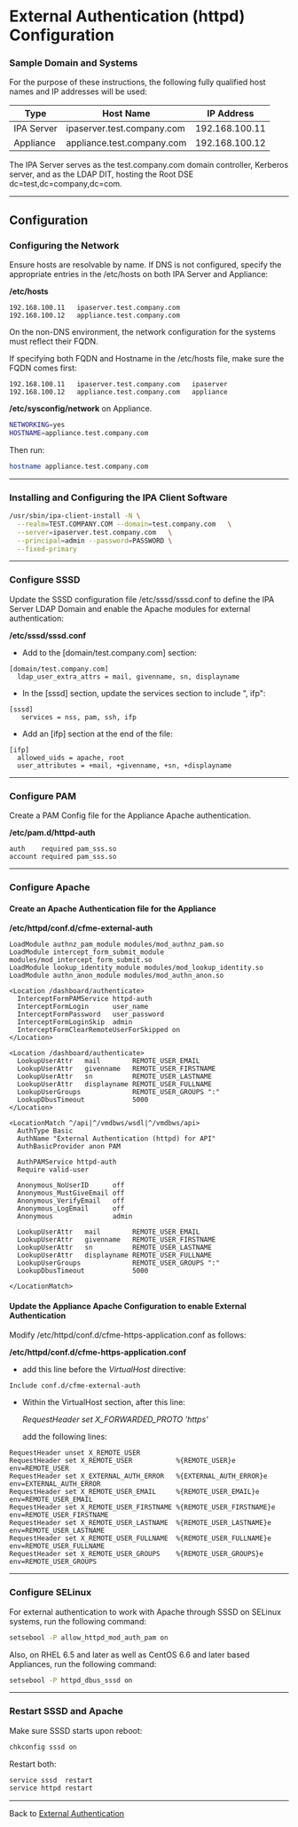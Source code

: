 
# External Authentication (httpd) Configuration

### Sample Domain and Systems

For the purpose of these instructions, the following
fully qualified host names and IP addresses will be used:

| Type | Host Name | IP Address |
| ---- | --------- | ---------- |
| IPA Server | ipaserver.test.company.com | 192.168.100.11 |
| Appliance  | appliance.test.company.com | 192.168.100.12 |

The IPA Server serves as the test.company.com domain
controller, Kerberos server, and as the LDAP DIT, hosting
the Root DSE dc=test,dc=company,dc=com.

---
## Configuration

### Configuring the Network

Ensure hosts are resolvable by name. If DNS is not configured,
specify the appropriate entries in the /etc/hosts on both
IPA Server and Appliance:

**/etc/hosts**

```
192.168.100.11   ipaserver.test.company.com
192.168.100.12   appliance.test.company.com
```

On the non-DNS environment, the network configuration for
the systems must reflect their FQDN.

If specifying both FQDN and Hostname in the /etc/hosts file,
make sure the FQDN comes first:

```
192.168.100.11   ipaserver.test.company.com   ipaserver
192.168.100.12   appliance.test.company.com   appliance
```


**/etc/sysconfig/network** on Appliance.

```sh
NETWORKING=yes
HOSTNAME=appliance.test.company.com
```

Then run:

```sh
hostname appliance.test.company.com
```

---
### Installing and Configuring the IPA Client Software

```sh
/usr/sbin/ipa-client-install -N \
  --realm=TEST.COMPANY.COM --domain=test.company.com   \
  --server=ipaserver.test.company.com   \
  --principal=admin --password=PASSWORD \
  --fixed-primary
```

---
### Configure SSSD

Update the SSSD configuration file /etc/sssd/sssd.conf to
define the IPA Server LDAP Domain and enable
the Apache modules for external authentication:

**/etc/sssd/sssd.conf**

* Add to the [domain/test.company.com] section:

```
[domain/test.company.com]
  ldap_user_extra_attrs = mail, givenname, sn, displayname
```

* In the [sssd] section, update the services section
to include ", ifp":

```
[sssd]
   services = nss, pam, ssh, ifp
```

* Add an [ifp] section at the end of the file:

```
[ifp]
  allowed_uids = apache, root
  user_attributes = +mail, +givenname, +sn, +displayname
```

---
### Configure PAM

Create a PAM Config file for the Appliance Apache authentication.

**/etc/pam.d/httpd-auth**

```
auth    required pam_sss.so
account required pam_sss.so
```

---
### Configure Apache

#### Create an Apache Authentication file for the Appliance

**/etc/httpd/conf.d/cfme-external-auth**

```
LoadModule authnz_pam_module modules/mod_authnz_pam.so
LoadModule intercept_form_submit_module modules/mod_intercept_form_submit.so
LoadModule lookup_identity_module modules/mod_lookup_identity.so
LoadModule authn_anon_module modules/mod_authn_anon.so

<Location /dashboard/authenticate>
  InterceptFormPAMService httpd-auth
  InterceptFormLogin      user_name
  InterceptFormPassword   user_password
  InterceptFormLoginSkip  admin
  InterceptFormClearRemoteUserForSkipped on
</Location>

<Location /dashboard/authenticate>
  LookupUserAttr   mail        REMOTE_USER_EMAIL
  LookupUserAttr   givenname   REMOTE_USER_FIRSTNAME
  LookupUserAttr   sn          REMOTE_USER_LASTNAME
  LookupUserAttr   displayname REMOTE_USER_FULLNAME
  LookupUserGroups             REMOTE_USER_GROUPS ":"
  LookupDbusTimeout            5000
</Location>

<LocationMatch ^/api|^/vmdbws/wsdl|^/vmdbws/api>
  AuthType Basic
  AuthName "External Authentication (httpd) for API"
  AuthBasicProvider anon PAM

  AuthPAMService httpd-auth
  Require valid-user

  Anonymous_NoUserID      off
  Anonymous_MustGiveEmail off
  Anonymous_VerifyEmail   off
  Anonymous_LogEmail      off
  Anonymous               admin

  LookupUserAttr   mail        REMOTE_USER_EMAIL
  LookupUserAttr   givenname   REMOTE_USER_FIRSTNAME
  LookupUserAttr   sn          REMOTE_USER_LASTNAME
  LookupUserAttr   displayname REMOTE_USER_FULLNAME
  LookupUserGroups             REMOTE_USER_GROUPS ":"
  LookupDbusTimeout            5000

</LocationMatch>
```

#### Update the Appliance Apache Configuration to enable External Authentication


Modify /etc/httpd/conf.d/cfme-https-application.conf as follows:

**/etc/httpd/conf.d/cfme-https-application.conf**

* add this line before the *VirtualHost* directive:

```
Include conf.d/cfme-external-auth
```

* Within the VirtualHost section, after this line:

	*RequestHeader set X_FORWARDED_PROTO 'https'*

    add the following lines:

```
RequestHeader unset X_REMOTE_USER
RequestHeader set X_REMOTE_USER           %{REMOTE_USER}e            env=REMOTE_USER
RequestHeader set X_EXTERNAL_AUTH_ERROR   %{EXTERNAL_AUTH_ERROR}e    env=EXTERNAL_AUTH_ERROR
RequestHeader set X_REMOTE_USER_EMAIL     %{REMOTE_USER_EMAIL}e      env=REMOTE_USER_EMAIL
RequestHeader set X_REMOTE_USER_FIRSTNAME %{REMOTE_USER_FIRSTNAME}e  env=REMOTE_USER_FIRSTNAME
RequestHeader set X_REMOTE_USER_LASTNAME  %{REMOTE_USER_LASTNAME}e   env=REMOTE_USER_LASTNAME
RequestHeader set X_REMOTE_USER_FULLNAME  %{REMOTE_USER_FULLNAME}e   env=REMOTE_USER_FULLNAME
RequestHeader set X_REMOTE_USER_GROUPS    %{REMOTE_USER_GROUPS}e     env=REMOTE_USER_GROUPS
```

---
### Configure SELinux

For external authentication to work with Apache through
SSSD on SELinux systems, run the following command:

```sh
setsebool -P allow_httpd_mod_auth_pam on
```

Also, on RHEL 6.5 and later as well as CentOS 6.6 and later based Appliances, run the following command:

```sh
setsebool -P httpd_dbus_sssd on
```

---
### Restart SSSD and Apache

Make sure SSSD starts upon reboot:

```sh
chkconfig sssd on
```

Restart both:

```sh
service sssd  restart
service httpd restart
```

---
Back to [External Authentication](../external_auth.md)
